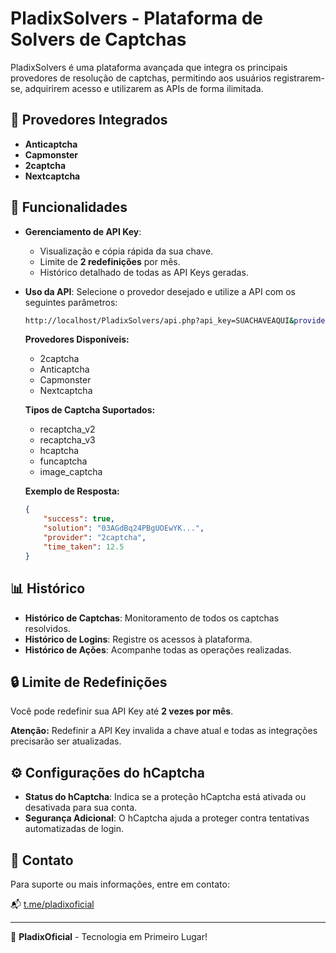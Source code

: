 # PladixSolvers - Plataforma de Solvers de Captchas

PladixSolvers é uma plataforma avançada que integra os principais provedores de resolução de captchas, permitindo aos usuários registrarem-se, adquirirem acesso e utilizarem as APIs de forma ilimitada.

## 🚀 Provedores Integrados

- **Anticaptcha**
- **Capmonster**
- **2captcha**
- **Nextcaptcha**

## 🔑 Funcionalidades

- **Gerenciamento de API Key**: 
  - Visualização e cópia rápida da sua chave.
  - Limite de **2 redefinições** por mês.
  - Histórico detalhado de todas as API Keys geradas.

- **Uso da API**: 
  Selecione o provedor desejado e utilize a API com os seguintes parâmetros:

  ```bash
  http://localhost/PladixSolvers/api.php?api_key=SUACHAVEAQUI&provider=PROVEDOR&type={TIPO}&website_url={URL_DO_SITE}&website_key={CHAVE_DO_SITE}&action_captcha={AÇÃO_OPCIONAL}
  ```

  **Provedores Disponíveis:**
  - 2captcha
  - Anticaptcha
  - Capmonster
  - Nextcaptcha

  **Tipos de Captcha Suportados:**
  - recaptcha_v2
  - recaptcha_v3
  - hcaptcha
  - funcaptcha
  - image_captcha

  **Exemplo de Resposta:**

  ```json
  {
      "success": true,
      "solution": "03AGdBq24PBgUOEwYK...",
      "provider": "2captcha",
      "time_taken": 12.5
  }
  ```

## 📊 Histórico

- **Histórico de Captchas**: Monitoramento de todos os captchas resolvidos.
- **Histórico de Logins**: Registre os acessos à plataforma.
- **Histórico de Ações**: Acompanhe todas as operações realizadas.

## 🔒 Limite de Redefinições

Você pode redefinir sua API Key até **2 vezes por mês**. 

**Atenção:** Redefinir a API Key invalida a chave atual e todas as integrações precisarão ser atualizadas.

## ⚙️ Configurações do hCaptcha

- **Status do hCaptcha**: Indica se a proteção hCaptcha está ativada ou desativada para sua conta.
- **Segurança Adicional**: O hCaptcha ajuda a proteger contra tentativas automatizadas de login.

## 📩 Contato

Para suporte ou mais informações, entre em contato:

📬 [t.me/pladixoficial](https://t.me/pladixoficial)

---

💙 **PladixOficial** - Tecnologia em Primeiro Lugar!
